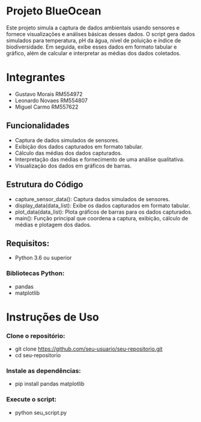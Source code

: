 # Projeto BlueOcean
Este projeto simula a captura de dados ambientais usando sensores e fornece visualizações e análises básicas desses dados. O script gera dados simulados para temperatura, 
pH da água, nível de poluição e índice de biodiversidade. Em seguida, exibe esses dados em formato tabular e gráfico, além de calcular e interpretar as médias dos dados coletados.

# Integrantes
- Gustavo Morais RM554972
- Leonardo Novaes RM554807
- Miguel Carmo RM557622

## Funcionalidades
- Captura de dados simulados de sensores.
- Exibição dos dados capturados em formato tabular.
- Cálculo das médias dos dados capturados.
- Interpretação das médias e fornecimento de uma análise qualitativa.
- Visualização dos dados em gráficos de barras.

## Estrutura do Código
- capture_sensor_data(): Captura dados simulados de sensores.
- display_data(data_list): Exibe os dados capturados em formato tabular.
- plot_data(data_list): Plota gráficos de barras para os dados capturados.
- main(): Função principal que coordena a captura, exibição, cálculo de médias e plotagem dos dados.
  
## Requisitos:
- Python 3.6 ou superior
### Bibliotecas Python:
- pandas
- matplotlib

# Instruções de Uso

### Clone o repositório:
- git clone https://github.com/seu-usuario/seu-repositorio.git
- cd seu-repositorio

### Instale as dependências:
- pip install pandas matplotlib

### Execute o script:
- python seu_script.py
